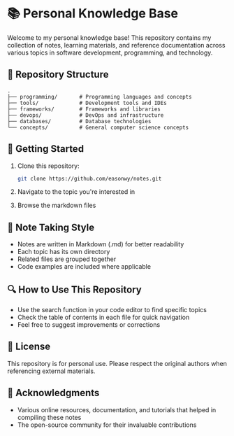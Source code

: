 # 📚 Personal Knowledge Base

Welcome to my personal knowledge base! This repository contains my collection of notes, learning materials, and reference documentation across various topics in software development, programming, and technology.

## 📂 Repository Structure

```
.
├── programming/       # Programming languages and concepts
├── tools/             # Development tools and IDEs
├── frameworks/        # Frameworks and libraries
├── devops/            # DevOps and infrastructure
├── databases/         # Database technologies
└── concepts/          # General computer science concepts
```

## 🚀 Getting Started

1. Clone this repository:
   ```bash
   git clone https://github.com/easonwy/notes.git
   ```

2. Navigate to the topic you're interested in
3. Browse the markdown files

## 📝 Note Taking Style

- Notes are written in Markdown (.md) for better readability
- Each topic has its own directory
- Related files are grouped together
- Code examples are included where applicable

## 🔍 How to Use This Repository

- Use the search function in your code editor to find specific topics
- Check the table of contents in each file for quick navigation
- Feel free to suggest improvements or corrections

## 📜 License

This repository is for personal use. Please respect the original authors when referencing external materials.

## 🙏 Acknowledgments

- Various online resources, documentation, and tutorials that helped in compiling these notes
- The open-source community for their invaluable contributions

